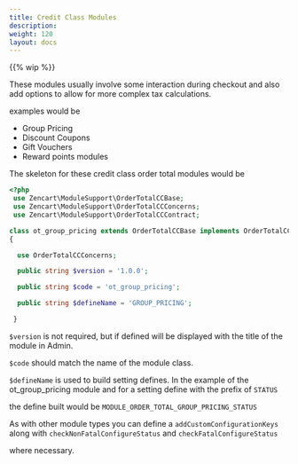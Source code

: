 ```yaml
---
title: Credit Class Modules
description: 
weight: 120
layout: docs
---
```

{{% wip %}}

These modules usually involve some interaction during checkout and also add options to allow for more complex tax calculations.

examples would be 

- Group Pricing
- Discount Coupons
- Gift Vouchers
- Reward points modules

The skeleton for these credit class order total modules would be

``` php
<?php
 use Zencart\ModuleSupport\OrderTotalCCBase;
 use Zencart\ModuleSupport\OrderTotalCCConcerns;
 use Zencart\ModuleSupport\OrderTotalCCContract;

class ot_group_pricing extends OrderTotalCCBase implements OrderTotalCCContract
{

  use OrderTotalCCConcerns;

  public string $version = '1.0.0';

  public string $code = 'ot_group_pricing';

  public string $defineName = 'GROUP_PRICING';

 }
 ```

`$version` is not required, but if defined will be displayed with the title of the module in Admin.

`$code` should match the name of the module class.

`$defineName` is used to build setting defines. In the example of the ot_group_pricing module and for a setting define with the prefix of `STATUS`

the define built would be `MODULE_ORDER_TOTAL_GROUP_PRICING_STATUS`

As with other module types you can define a `addCustomConfigurationKeys` along with `checkNonFatalConfigureStatus` and `checkFatalConfigureStatus`

where necessary.
